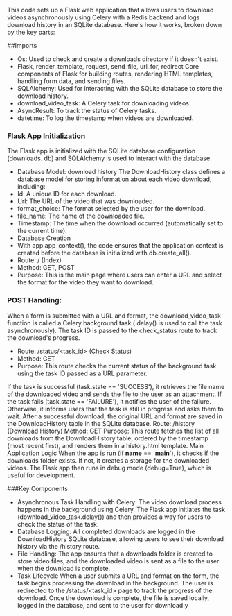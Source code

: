 This code sets up a Flask web application that allows users to download videos asynchronously using Celery with a Redis backend and logs download history in an SQLite database. Here's how it works, broken down by the key parts:

##Imports
- Os: Used to check and create a downloads directory if it doesn't exist.
- Flask, render_template, request, send_file, url_for, redirect Core components of Flask for building routes, rendering HTML templates, handling form data, and sending files.
- SQLAlchemy: Used for interacting with the SQLite database to store the download history.
- download_video_task: A Celery task for downloading videos.
- AsyncResult: To track the status of Celery tasks.
- datetime: To log the timestamp when videos are downloaded.

### Flask App Initialization
The Flask app is initialized with the SQLite database configuration (downloads. db) and SQLAlchemy is used to interact with the database.
- Database Model: download history
The DownloadHistory class defines a database model for storing information about each video download, including:
- Id: A unique ID for each download.
- Url: The URL of the video that was downloaded.
- format_choice: The format selected by the user for the download.
- file_name: The name of the downloaded file.
- Timestamp: The time when the download occurred (automatically set to the current time).
- Database Creation
- With app.app_context(), the code ensures that the application context is created before the database is initialized with db.create_all().
- Route: / (Index)
- Method: GET, POST
- Purpose: This is the main page where users can enter a URL and select the format for the video they want to download.

### POST Handling: 
When a form is submitted with a URL and format, the download_video_task function is called a Celery background task (.delay() is used to call the task asynchronously). The task ID is passed to the check_status route to track the download's progress.
- Route: /status/<task_id> (Check Status)
- Method: GET
- Purpose: This route checks the current status of the background task using the task ID passed as a URL parameter.

If the task is successful (task.state == 'SUCCESS'), it retrieves the file name of the downloaded video and sends the file to the user as an attachment.
If the task fails (task.state == 'FAILURE'), it notifies the user of the failure.
Otherwise, it informs users that the task is still in progress and asks them to wait.
After a successful download, the original URL and format are saved in the DownloadHistory table in the SQLite database.
Route: /history (Download History)
Method: GET
Purpose: This route fetches the list of all downloads from the DownloadHistory table, ordered by the timestamp (most recent first), and renders them in a history.html template.
Main Application Logic
When the app is run (if __name__ == '__main__'), it checks if the downloads folder exists. If not, it creates a storage for the downloaded videos. The Flask app then runs in debug mode (debug=True), which is useful for development.

###Key Components
- Asynchronous Task Handling with Celery:
The video download process happens in the background using Celery. The Flask app initiates the task (download_video_task.delay()) and then provides a way for users to check the status of the task.
- Database Logging:
All completed downloads are logged in the DownloadHistory SQLite database, allowing users to see their download history via the /history route.
- File Handling:
The app ensures that a downloads folder is created to store video files, and the downloaded video is sent as a file to the user when the download is complete.
- Task Lifecycle
When a user submits a URL and format on the form, the task begins processing the download in the background.
The user is redirected to the /status/<task_id> page to track the progress of the download.
Once the download is complete, the file is saved locally, logged in the database, and sent to the user for download.y

